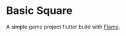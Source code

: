 # Basic Square

A simple game project flutter build with [Flame](https://github.com/flame-engine/flame).



